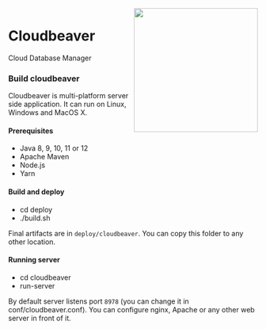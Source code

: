 <img src="https://github.com/dbeaver/cloudbeaver/wiki/images/cloudbeaver-logo.png" align="right" width="250"/>

# Cloudbeaver
Cloud Database Manager

### Build cloudbeaver

Cloudbeaver is multi-platform server side application.
It can run on Linux, Windows and MacOS X.

#### Prerequisites

- Java 8, 9, 10, 11 or 12
- Apache Maven
- Node.js
- Yarn

#### Build and deploy

- cd deploy
- ./build.sh

Final artifacts are in `deploy/cloudbeaver`.
You can copy this folder to any other location.

#### Running server

- cd cloudbeaver
- run-server

By default server listens port `8978` (you can change it in conf/cloudbeaver.conf).
You can configure nginx, Apache or any other web server in front of it.

